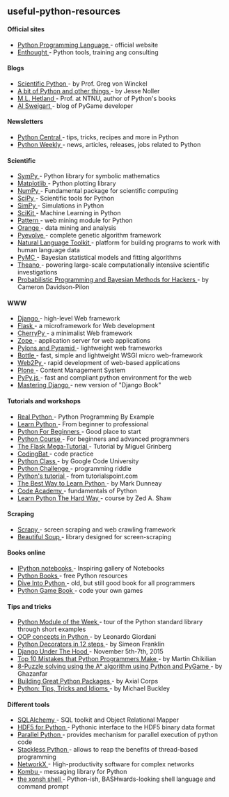 ## useful-python-resources
#### Official sites
+ <a href="http://www.python.org/" target="_blank">Python Programming Language </a> - official website
+ <a href="http://www.enthought.com/" target="_blank">Enthought </a> - Python tools, training ang consulting

#### Blogs

+ <a href="http://www.scientificpython.net/" target="_blank">Scientific Python </a> - by Prof. Greg von Winckel
+ <a href="http://jessenoller.com/good-to-great-python-reads/" target="_blank">A bit of Python and other things </a> - by Jesse Noller
+ <a href="http://hetland.org/" target="_blank">M.L. Hetland </a> - Prof. at NTNU, author of Python&#39;s books
+ <a href="http://coffeeghost.net/" target="_blank">Al Sweigart </a> - blog of PyGame developer

#### Newsletters
+ <a href="http://www.pythoncentral.io/" target="_blank">Python Central </a> - tips, tricks, recipes and more in Python
+ <a href="http://www.pythonweekly.com/" target="_blank">Python Weekly </a> - news, articles, releases, jobs related to Python

#### Scientific
+ <a href="http://sympy.org/en/index.html" target="_blank">SymPy </a> - Python library for symbolic mathematics
+ <a href="http://matplotlib.sourceforge.net/" target="_blank">Matplotlib </a> - Python plotting library
+ <a href="http://numpy.scipy.org/" target="_blank">NumPy </a> - Fundamental package for scientific computing
+ <a href="http://www.scipy.org/" target="_blank">SciPy </a> - Scientific tools for Python
+ <a href="http://simpy.sourceforge.net/" target="_blank">SimPy </a> - Simulations in Python
+ <a href="http://scikit-learn.org/stable/" target="_blank">SciKit </a> - Machine Learning in Python
+ <a href="http://www.clips.ua.ac.be/pages/pattern" target="_blank">Pattern </a> - web mining module for Python
+ <a href="http://orange.biolab.si/" target="_blank">Orange </a> - data mining and analysis
+ <a href="http://pyevolve.sourceforge.net/" target="_blank">Pyevolve </a> - complete genetic algorithm framework
+ <a href="http://nltk.org/" target="_blank">Natural Language Toolkit </a> - platform for building programs to work with human language data
+ <a href="http://pymc-devs.github.io/pymc/index.html" target="_blank">PyMC </a> - Bayesian statistical models and fitting algorithms
+ <a href="http://deeplearning.net/software/theano/" target="_blank">Theano </a> - powering large-scale computationally intensive scientific investigations
+ <a href="https://github.com/CamDavidsonPilon/Probabilistic-Programming-and-Bayesian-Methods-for-Hackers" target="_blank">Probabilistic Programming and Bayesian Methods for Hackers </a> - by Cameron Davidson-Pilon


#### WWW
+ <a href="https://www.djangoproject.com/" target="_blank">Django </a> - high-level Web framework
+ <a href="http://flask.pocoo.org/" target="_blank">Flask </a> - a microframework for Web development
+ <a href="http://www.cherrypy.org/" target="_blank">CherryPy </a> - a minimalist Web framework
+ <a href="http://zope.org/" target="_blank">Zope </a> - application server for web applications
+ <a href="http://www.pylonsproject.org/" target="_blank">Pylons and Pyramid </a> - lightweight web frameworks
+ <a href="http://bottlepy.org/docs/dev/index.html" target="_blank">Bottle </a> - fast, simple and lightweight WSGI micro web-framework
+ <a href="http://www.web2py.com/" target="_blank">Web2Py </a> - rapid development of web-based applications
+ <a href="http://plone.org/" target="_blank">Plone </a> - Content Management System
+ <a href="http://pypyjs.org/" target="_blank">PyPy.js </a> - fast and compliant python environment for the web
+ <a href="http://masteringdjango.com/" target="_blank">Mastering Django </a> - new version of &quot;Django Book&quot;

#### Tutorials and workshops
+ <a href="https://realpython.com/" target="_blank">Real Python </a> - Python Programming By Example
+ <a href="http://www.learnpython.org/" target="_blank">Learn Python </a> - From beginner to professional
+ <a href="http://www.pythonforbeginners.com/" target="_blank">Python For Beginners </a> - Good place to start
+ <a href="http://www.python-course.eu/course.php" target="_blank">Python Course </a> - For beginners and advanced programmers
+ <a href="http://blog.miguelgrinberg.com/post/the-flask-mega-tutorial-part-i-hello-world" target="_blank">The Flask Mega-Tutorial </a> - Tutorial by Miguel Grinberg
+ <a href="http://codingbat.com/python" target="_blank">CodingBat </a> - code practice
+ <a href="http://code.google.com/intl/pl/edu/languages/google-python-class/index.html" target="_blank">Python Class </a> - by Google Code University
+ <a href="http://www.pythonchallenge.com/" target="_blank">Python Challenge </a> - programming riddle
+ <a href="http://www.tutorialspoint.com/python/" target="_blank">Python&#39;s tutorial </a> - from tutorialspoint.com
+ <a href="http://net.tutsplus.com/tutorials/the-best-way-to-learn-python/" target="_blank">The Best Way to Learn Python </a> -  by Mark Dunneay
+ <a href="http://www.codecademy.com/tracks/python" target="_blank">Code Academy </a> - fundamentals of Python
+ <a href="http://learnpythonthehardway.org/" target="_blank">Learn Python The Hard Way </a> - course by Zed A. Shaw


#### Scraping
+ <a href="http://scrapy.org/" target="_blank">Scrapy </a> - screen scraping and web crawling framework
+ <a href="http://www.crummy.com/software/BeautifulSoup/" target="_blank">Beautiful Soup </a> - library designed for screen-scraping

#### Books online
+ <a href="https://github.com/ipython/ipython/wiki/A-gallery-of-interesting-IPython-Notebooks" target="_blank">IPython notebooks </a> - Inspiring gallery of Notebooks
+ <a href="http://pythonbooks.revolunet.com/" target="_blank">Python Books </a> - free Python resources
+ <a href="http://www.diveintopython.net/" target="_blank">Dive Into Python </a> - old, but still good book for all programmers
+ <a href="http://thepythongamebook.com/" target="_blank">Python Game Book </a> - code your own games

#### Tips and tricks
+ <a href="https://pymotw.com/2/" target="_blank">Python Module of the Week </a> - tour of the Python standard library through short examples
+ <a href="http://lgiordani.github.io/blog/2014/03/05/oop-concepts-in-python-2-dot-x-part-1/" target="_blank">OOP concepts in Python </a> - by Leonardo Giordani
+ <a href="http://simeonfranklin.com/blog/2012/jul/1/python-decorators-in-12-steps/" target="_blank">Python Decorators in 12 steps </a> - by Simeon Franklin
+ <a href="https://opbeat.com/events/duth/" target="_blank">Django Under The Hood </a> - November 5th-7th, 2015
+ <a href="http://www.toptal.com/python/top-10-mistakes-that-python-programmers-make" target="_blank">Top 10 Mistakes that Python Programmers Make  </a> - by Martin Chikilian
+ <a href="http://www.codeproject.com/Articles/365553/8-Puzzle-solving-using-the-A-algorithm-using-Pytho" target="_blank">8-Puzzle solving using the A* algorithm using Python and PyGame </a> - by Ghazanfar
+ <a href="http://axialcorps.com/2013/08/29/5-simple-rules-for-building-great-python-packages/#!" target="_blank">Building Great Python Packages </a> - by Axial Corps
+ <a href="https://codefisher.org/catch/blog/2015/01/27/python-tips-tricks-and-idioms/" target="_blank">Python: Tips, Tricks and Idioms </a> - by Michael Buckley

#### Different tools
+ <a href="http://www.sqlalchemy.org/" target="_blank">SQLAlchemy </a> - SQL toolkit and Object Relational Mapper
+ <a href="http://www.h5py.org/" target="_blank">HDF5 for Python </a> - Pythonic interface to the HDF5 binary data format
+ <a href="http://www.parallelpython.com/" target="_blank">Parallel Python </a> - provides mechanism for parallel execution of python code
+ <a href="http://www.stackless.com/" target="_blank">Stackless Python </a> - allows to reap the benefits of thread-based programming
+ <a href="https://networkx.github.io/" target="_blank">NetworkX </a> - High-productivity software for complex networks
+ <a href="http://docs.celeryproject.org/projects/kombu/en/latest/index.html" target="_blank">Kombu </a> - messaging library for Python
+ <a href="http://xonsh.org/index.html" target="_blank">the xonsh shell </a> - Python-ish, BASHwards-looking shell language and command prompt
 
